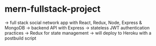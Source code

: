 # mern-fullstack-project
-> full stack social network app with React, Redux, Node, Express & MongoDB
-> backend API with Express
-> stateless JWT authentication practices
-> Redux for state management
-> will deploy to Heroku with a postbuild script
